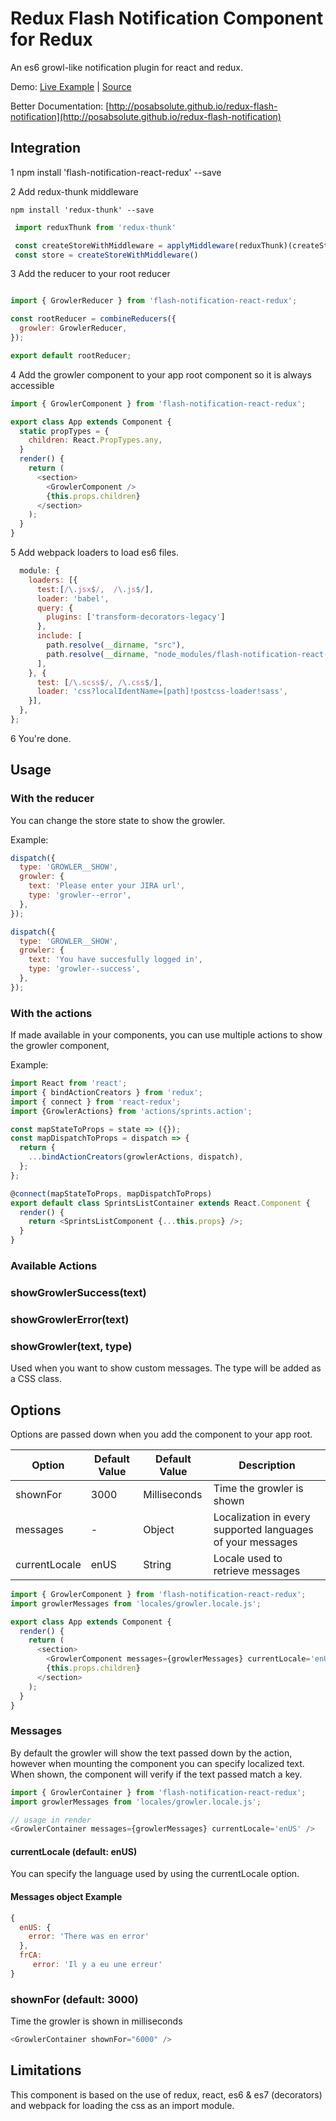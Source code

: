 # Redux Flash Notification Component for Redux
An es6 growl-like notification plugin for react and redux.

Demo: [Live Example](http://posabsolute.github.io/redux-flash-notification-example/) | [Source](https://github.com/posabsolute/redux-flash-notification-example)

Better Documentation: [http://posabsolute.github.io/redux-flash-notification](http://posabsolute.github.io/redux-flash-notification)

## Integration


1 npm install 'flash-notification-react-redux' --save

2 Add redux-thunk middleware
```
npm install 'redux-thunk' --save
```

```javascript
 import reduxThunk from 'redux-thunk'

 const createStoreWithMiddleware = applyMiddleware(reduxThunk)(createStore);
 const store = createStoreWithMiddleware()
```

3 Add the reducer to your root reducer

```javascript

import { GrowlerReducer } from 'flash-notification-react-redux';

const rootReducer = combineReducers({
  growler: GrowlerReducer,
});

export default rootReducer;
```

4 Add the growler component to your app root component so it is always accessible
```javascript
import { GrowlerComponent } from 'flash-notification-react-redux';

export class App extends Component {
  static propTypes = {
    children: React.PropTypes.any,
  }
  render() {
    return (
      <section>
        <GrowlerComponent />
        {this.props.children}
      </section>
    );
  }
}
```

5 Add webpack loaders to load es6 files.
```javascript
  module: {
    loaders: [{
      test:[/\.jsx$/,  /\.js$/],
      loader: 'babel',
      query: {
        plugins: ['transform-decorators-legacy']
      },
      include: [
        path.resolve(__dirname, "src"),
        path.resolve(__dirname, "node_modules/flash-notification-react-redux")
      ],
    }, {
      test: [/\.scss$/, /\.css$/],
      loader: 'css?localIdentName=[path]!postcss-loader!sass',
    }],
  },
};
```

6 You're done.


## Usage

### With the reducer

You can change the store state to show the growler.

Example:

```javascript
dispatch({
  type: 'GROWLER__SHOW',
  growler: {
    text: 'Please enter your JIRA url',
    type: 'growler--error',
  },
});
```

```javascript
dispatch({
  type: 'GROWLER__SHOW',
  growler: {
    text: 'You have succesfully logged in',
    type: 'growler--success',
  },
});
```

### With the actions

If made available in your components, you can use multiple actions to show the growler component,

Example:
```javascript
import React from 'react';
import { bindActionCreators } from 'redux';
import { connect } from 'react-redux';
import {GrowlerActions} from 'actions/sprints.action';

const mapStateToProps = state => ({});
const mapDispatchToProps = dispatch => {
  return {
    ...bindActionCreators(growlerActions, dispatch),
  };
};

@connect(mapStateToProps, mapDispatchToProps)
export default class SprintsListContainer extends React.Component {
  render() {
    return <SprintsListComponent {...this.props} />;
  }
}
```
### Available Actions

### showGrowlerSuccess(text)

### showGrowlerError(text)

### showGrowler(text, type)

Used when you want to show custom messages. The type will be added as a CSS class.


## Options

Options are passed down when you add the component to your app root.

| Option | Default Value          | Default Value          | Description          |
| ------------- | ----------- | ----------- | ----------- |
| shownFor      | 3000| Milliseconds | Time the growler is shown |
| messages     | -     | Object | Localization in every supported languages of your messages |
| currentLocale     | enUS     | String |  Locale used to retrieve messages |

```javascript
import { GrowlerComponent } from 'flash-notification-react-redux';
import growlerMessages from 'locales/growler.locale.js';

export class App extends Component {
  render() {
    return (
      <section>
        <GrowlerComponent messages={growlerMessages} currentLocale='enUS' shownFor="9000" />
        {this.props.children}
      </section>
    );
  }
}
```

### Messages

By default the growler will show the text passed down by the action, however when mounting the component you can specify localized text. When shown, the component will verify if the text passed match a key.

```javascript
import { GrowlerContainer } from 'flash-notification-react-redux';
import growlerMessages from 'locales/growler.locale.js';

// usage in render
<GrowlerContainer messages={growlerMessages} currentLocale='enUS' />
```
#### currentLocale (default: enUS)
You can specify the language used by using the currentLocale option.


#### Messages object Example
```javascript
{
  enUS: {
    error: 'There was en error'
  },
  frCA: 
     error: 'Il y a eu une erreur'
}
```

### shownFor (default: 3000)
Time the growler is shown in milliseconds

```javascript
<GrowlerContainer shownFor="6000" />
```

## Limitations

This component is based on the use of redux, react, es6 & es7 (decorators) and webpack for loading the css as an import module.
